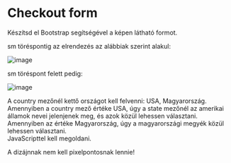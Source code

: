 # Checkout form

Készítsd el Bootstrap segítségével a képen látható formot.

sm töréspontig az elrendezés az alábbiak szerint alakul:   

![image](https://user-images.githubusercontent.com/68642008/186647437-2cd70908-d7c4-4128-8741-906991402afd.png)


sm töréspont felett pedig:   

![image](https://user-images.githubusercontent.com/68642008/186647483-b8e9e3b4-2135-417c-802f-7e5353248957.png)

A country mezőnél kettő országot kell felvenni: USA, Magyarország.   
Amennyiben a country mező értéke USA, úgy a state mezőnél az amerikai államok nevei jelenjenek meg, és azok közül lehessen választani.    
Amennyiben az értéke Magyarország, úgy a magyarországi megyék közül lehessen választani.    
JavaScripttel kell megoldani.   

A dizájnnak nem kell pixelpontosnak lennie!
